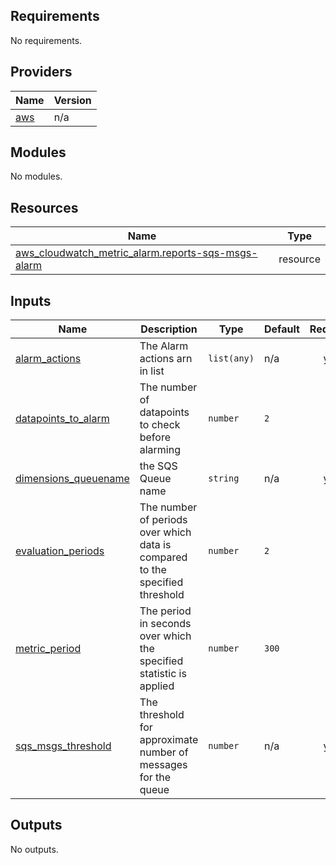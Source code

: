 ## Requirements

No requirements.

## Providers

| Name | Version |
|------|---------|
| <a name="provider_aws"></a> [aws](#provider\_aws) | n/a |

## Modules

No modules.

## Resources

| Name | Type |
|------|------|
| [aws_cloudwatch_metric_alarm.reports-sqs-msgs-alarm](https://registry.terraform.io/providers/hashicorp/aws/latest/docs/resources/cloudwatch_metric_alarm) | resource |

## Inputs

| Name | Description | Type | Default | Required |
|------|-------------|------|---------|:--------:|
| <a name="input_alarm_actions"></a> [alarm\_actions](#input\_alarm\_actions) | The Alarm actions arn in list | `list(any)` | n/a | yes |
| <a name="input_datapoints_to_alarm"></a> [datapoints\_to\_alarm](#input\_datapoints\_to\_alarm) | The number of datapoints to check before alarming | `number` | `2` | no |
| <a name="input_dimensions_queuename"></a> [dimensions\_queuename](#input\_dimensions\_queuename) | the SQS Queue name | `string` | n/a | yes |
| <a name="input_evaluation_periods"></a> [evaluation\_periods](#input\_evaluation\_periods) | The number of periods over which data is compared to the specified threshold | `number` | `2` | no |
| <a name="input_metric_period"></a> [metric\_period](#input\_metric\_period) | The period in seconds over which the specified statistic is applied | `number` | `300` | no |
| <a name="input_sqs_msgs_threshold"></a> [sqs\_msgs\_threshold](#input\_sqs\_msgs\_threshold) | The threshold for approximate number of messages for the queue | `number` | n/a | yes |

## Outputs

No outputs.
